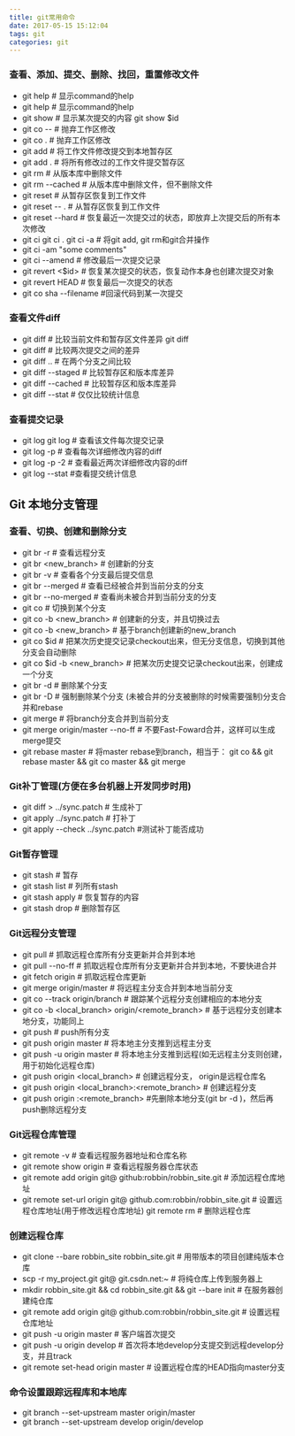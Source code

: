 ```yaml
---
title: git常用命令
date: 2017-05-15 15:12:04
tags: git
categories: git
---
```


### 查看、添加、提交、删除、找回，重置修改文件
* git help <command> # 显示command的help
* git help <command> # 显示command的help
* git show # 显示某次提交的内容 git show $id
* git co -- <file> # 抛弃工作区修改
* git co . # 抛弃工作区修改
* git add <file> # 将工作文件修改提交到本地暂存区
* git add . # 将所有修改过的工作文件提交暂存区
* git rm <file> # 从版本库中删除文件
* git rm <file> --cached # 从版本库中删除文件，但不删除文件
* git reset <file> # 从暂存区恢复到工作文件
* git reset -- . # 从暂存区恢复到工作文件
* git reset --hard # 恢复最近一次提交过的状态，即放弃上次提交后的所有本次修改
* git ci <file> git ci . git ci -a # 将git add, git rm和git合并操作
* git ci -am "some comments"
* git ci --amend # 修改最后一次提交记录
* git revert <$id> # 恢复某次提交的状态，恢复动作本身也创建次提交对象
* git revert HEAD # 恢复最后一次提交的状态
* git co sha --filename  #回滚代码到某一次提交

### 查看文件diff
* git diff <file> # 比较当前文件和暂存区文件差异 git diff
* git diff <id1><id1><id2> # 比较两次提交之间的差异
* git diff <branch1>..<branch2> # 在两个分支之间比较
* git diff --staged # 比较暂存区和版本库差异
* git diff --cached # 比较暂存区和版本库差异
* git diff --stat # 仅仅比较统计信息

### 查看提交记录

* git log git log <file> # 查看该文件每次提交记录
* git log -p <file> # 查看每次详细修改内容的diff
* git log -p -2 # 查看最近两次详细修改内容的diff
* git log --stat #查看提交统计信息

## Git 本地分支管理

### 查看、切换、创建和删除分支

* git br -r # 查看远程分支
* git br <new_branch> # 创建新的分支
* git br -v # 查看各个分支最后提交信息
* git br --merged # 查看已经被合并到当前分支的分支
* git br --no-merged # 查看尚未被合并到当前分支的分支
* git co <branch> # 切换到某个分支
* git co -b <new_branch> # 创建新的分支，并且切换过去
* git co -b <new_branch> <branch> # 基于branch创建新的new_branch
* git co $id # 把某次历史提交记录checkout出来，但无分支信息，切换到其他分支会自动删除
* git co $id -b <new_branch> # 把某次历史提交记录checkout出来，创建成一个分支
* git br -d <branch> # 删除某个分支
* git br -D <branch> # 强制删除某个分支 (未被合并的分支被删除的时候需要强制)分支合并和rebase
* git merge <branch> # 将branch分支合并到当前分支
* git merge origin/master --no-ff # 不要Fast-Foward合并，这样可以生成merge提交
* git rebase master <branch> # 将master rebase到branch，相当于： git co <branch> && git rebase master && git co master && git merge <branch>

### Git补丁管理(方便在多台机器上开发同步时用)

* git diff > ../sync.patch # 生成补丁
* git apply ../sync.patch # 打补丁
* git apply --check ../sync.patch #测试补丁能否成功

### Git暂存管理

* git stash # 暂存
* git stash list # 列所有stash
* git stash apply # 恢复暂存的内容
* git stash drop # 删除暂存区

### Git远程分支管理

* git pull # 抓取远程仓库所有分支更新并合并到本地
* git pull --no-ff # 抓取远程仓库所有分支更新并合并到本地，不要快进合并
* git fetch origin # 抓取远程仓库更新
* git merge origin/master # 将远程主分支合并到本地当前分支
* git co --track origin/branch # 跟踪某个远程分支创建相应的本地分支
* git co -b <local_branch> origin/<remote_branch> # 基于远程分支创建本地分支，功能同上
* git push # push所有分支
* git push origin master # 将本地主分支推到远程主分支
* git push -u origin master # 将本地主分支推到远程(如无远程主分支则创建，用于初始化远程仓库)
* git push origin <local_branch> # 创建远程分支， origin是远程仓库名
* git push origin <local_branch>:<remote_branch> # 创建远程分支
* git push origin :<remote_branch> #先删除本地分支(git br -d <branch>)，然后再push删除远程分支

### Git远程仓库管理

* git remote -v # 查看远程服务器地址和仓库名称
* git remote show origin # 查看远程服务器仓库状态
* git remote add origin git@ github:robbin/robbin_site.git # 添加远程仓库地址
* git remote set-url origin git@ github.com:robbin/robbin_site.git # 设置远程仓库地址(用于修改远程仓库地址) git remote rm <repository> # 删除远程仓库

### 创建远程仓库

* git clone --bare robbin_site robbin_site.git # 用带版本的项目创建纯版本仓库
* scp -r my_project.git git@ git.csdn.net:~ # 将纯仓库上传到服务器上
* mkdir robbin_site.git && cd robbin_site.git && git --bare init # 在服务器创建纯仓库
* git remote add origin git@ github.com:robbin/robbin_site.git # 设置远程仓库地址
* git push -u origin master # 客户端首次提交
* git push -u origin develop # 首次将本地develop分支提交到远程develop分支，并且track
* git remote set-head origin master # 设置远程仓库的HEAD指向master分支

### 命令设置跟踪远程库和本地库
* git branch --set-upstream master origin/master
* git branch --set-upstream develop origin/develop




